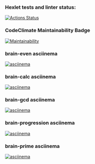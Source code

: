 ### Hexlet tests and linter status:
[![Actions Status](https://github.com/aralts/php-project-45/actions/workflows/hexlet-check.yml/badge.svg)](https://github.com/aralts/php-project-45/actions)

### CodeClimate Maintainability Badge
[![Maintainability](https://api.codeclimate.com/v1/badges/4db2e9098154db45f759/maintainability)](https://codeclimate.com/github/aralts/php-project-45/maintainability)

### brain-even asciinema
[![asciinema](https://img.shields.io/badge/asciinema%20(lesson%205)-E6695B)](https://asciinema.org/a/yKY1HaQKjXTyXtxJ5ZneYbQPt)

### brain-calc asciinema
[![asciinema](https://img.shields.io/badge/asciinema%20(lesson%206)-E6695B)](https://asciinema.org/a/Ww6cbOnwsNrUMg4X13hII6Rxy)

### brain-gcd asciinema
[![asciinema](https://img.shields.io/badge/asciinema%20(lesson%207)-E6695B)](https://asciinema.org/a/eJZvBgGoBHKMLcNJiCV02Bf8U)

### brain-progression asciinema
[![asciinema](https://img.shields.io/badge/asciinema%20(lesson%208)-E6695B)](https://asciinema.org/a/eolrUI5LUbwvsplvivhh1mpE2)

### brain-prime asciinema
[![asciinema](https://img.shields.io/badge/asciinema%20(lesson%209)-E6695B)](https://asciinema.org/a/WXRfLZa7Xkx3RFuSxKvJaEa7k)